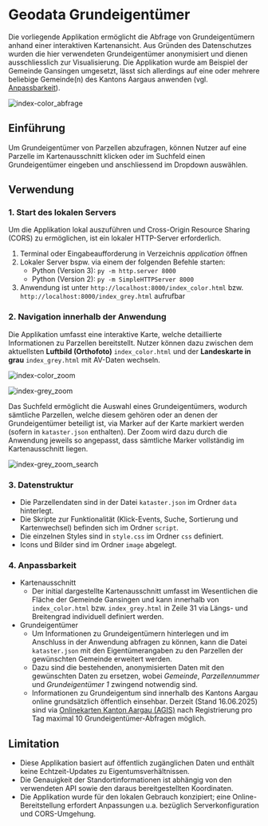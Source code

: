 # Geodata Grundeigentümer
Die vorliegende Applikation ermöglicht die Abfrage von Grundeigentümern anhand einer interaktiven Kartenansicht. Aus Gründen des Datenschutzes wurden die hier verwendeten Grundeigentümer anonymisiert und dienen ausschliesslich zur Visualisierung. Die Applikation wurde am Beispiel der Gemeinde Gansingen umgesetzt, lässt sich allerdings auf eine oder mehrere beliebige Gemeinde(n) des Kantons Aargaus anwenden (vgl. [Anpassbarkeit](#4-Anpassbarkeit)).

![index-color_abfrage](https://github.com/user-attachments/assets/5e53f8bd-d83d-4ff7-9938-50f6ef611b4d)

## Einführung
Um Grundeigentümer von Parzellen abzufragen, können Nutzer auf eine Parzelle im Kartenausschnitt klicken oder im Suchfeld einen Grundeigentümer eingeben und anschliessend im Dropdown auswählen.

## Verwendung
### 1. Start des lokalen Servers
   Um die Applikation lokal auszuführen und Cross-Origin Resource Sharing (CORS) zu ermöglichen, ist ein lokaler HTTP-Server erforderlich.
   1. Terminal oder Eingabeaufforderung in Verzeichnis *application* öffnen
   2. Lokaler Server bspw. via einem der folgenden Befehle starten:
       - Python (Version 3): `py -m http.server 8000`
       - Python (Version 2): `py -m SimpleHTTPServer 8000`
   5. Anwendung ist unter `http://localhost:8000/index_color.html` bzw. `http://localhost:8000/index_grey.html` aufrufbar

### 2. Navigation innerhalb der Anwendung
Die Applikation umfasst eine interaktive Karte, welche detaillierte Informationen zu Parzellen bereitstellt. Nutzer können dazu zwischen dem aktuellsten **Luftbild (Orthofoto)** `index_color.html` und der **Landeskarte in grau** `index_grey.html` mit AV-Daten wechseln.

![index-color_zoom](https://github.com/user-attachments/assets/e1c22929-565e-418a-b9ad-835675e4add1)

![index-grey_zoom](https://github.com/user-attachments/assets/24bb00fc-dc89-478e-9a3f-53b9401ba1be)


Das Suchfeld ermöglicht die Auswahl eines Grundeigentümers, wodurch sämtliche Parzellen, welche diesem gehören oder an denen der Grundeigentümer beteiligt ist, via Marker auf der Karte markiert werden (sofern in `kataster.json` enthalten). Der Zoom wird dazu durch die Anwendung jeweils so angepasst, dass sämtliche Marker vollständig im Kartenausschnitt liegen.

![index-grey_zoom_search](https://github.com/user-attachments/assets/141782e6-a26f-43e2-bbf6-5b8959d5817e)


### 3. Datenstruktur
- Die Parzellendaten sind in der Datei `kataster.json` im Ordner `data` hinterlegt.
- Die Skripte zur Funktionalität (Klick-Events, Suche, Sortierung und Kartenwechsel) befinden sich im Ordner `script`.
- Die einzelnen Styles sind in `style.css` im Ordner `css` definiert.
- Icons und Bilder sind im Ordner `image` abgelegt.

### 4. Anpassbarkeit
- Kartenausschnitt
  - Der initial dargestellte Kartenausschnitt umfasst im Wesentlichen die Fläche der Gemeinde Gansingen und kann innerhalb von `index_color.html` bzw. `index_grey.html` in Zeile 31 via Längs- und Breitengrad individuell definiert werden.
- Grundeigentümer
  - Um Informationen zu Grundeigentümern hinterlegen und im Anschluss in der Anwendung abfragen zu können, kann die Datei `kataster.json` mit den Eigentümerangaben zu den Parzellen der gewünschten Gemeinde erweitert werden.
  - Dazu sind die bestehenden, anonymisierten Daten mit den gewünschten Daten zu ersetzen, wobei *Gemeinde*, *Parzellennummer* und *Grundeigentümer 1* zwingend notwendig sind.
  - Informationen zu Grundeigentum sind innerhalb des Kantons Aargau online grundsätzlich öffentlich einsehbar. Derzeit (Stand 16.06.2025) sind via [Onlinekarten Kanton Aargau (AGIS)](https://www.ag.ch/app/agisviewer4/v1/agisviewer.html) nach Registrierung pro Tag maximal 10 Grundeigentümer-Abfragen möglich.

## Limitation
- Diese Applikation basiert auf öffentlich zugänglichen Daten und enthält keine Echtzeit-Updates zu Eigentumsverhältnissen.
- Die Genauigkeit der Standortinformationen ist abhängig von den verwendeten API sowie den daraus bereitgestellten Koordinaten.
- Die Applikation wurde für den lokalen Gebrauch konzipiert; eine Online-Bereitstellung erfordert Anpassungen u.a. bezüglich Serverkonfiguration und CORS-Umgehung.
